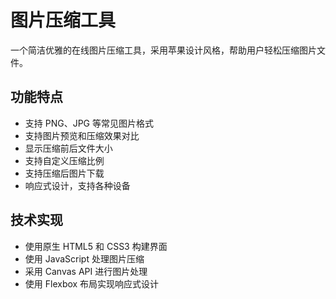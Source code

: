 # 图片压缩工具

一个简洁优雅的在线图片压缩工具，采用苹果设计风格，帮助用户轻松压缩图片文件。

## 功能特点

- 支持 PNG、JPG 等常见图片格式
- 支持图片预览和压缩效果对比
- 显示压缩前后文件大小
- 支持自定义压缩比例
- 支持压缩后图片下载
- 响应式设计，支持各种设备

## 技术实现

- 使用原生 HTML5 和 CSS3 构建界面
- 使用 JavaScript 处理图片压缩
- 采用 Canvas API 进行图片处理
- 使用 Flexbox 布局实现响应式设计